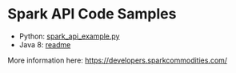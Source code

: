# Spark API Code Samples

* Python: [spark_api_example.py](spark_api_example.py)
* Java 8: [readme](java8)

More information here: https://developers.sparkcommodities.com/
